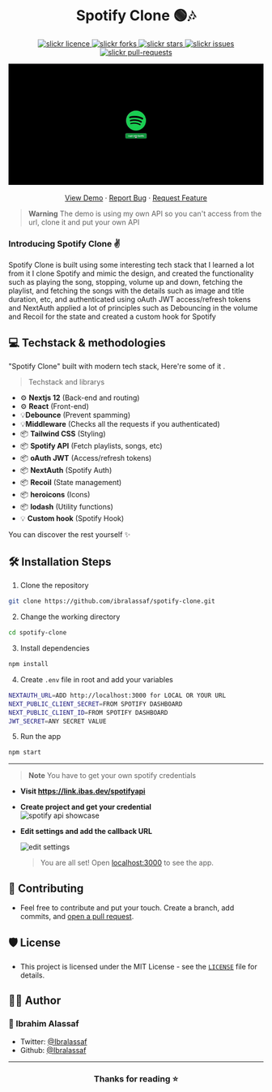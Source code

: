 <p align="center">

</p>
<h1 align="center">Spotify Clone 🟢🎶</h1>

<p align="center">
<a href="https://github.com/ibralassaf/spotify-clone/blob/master/LICENSE" target="blank">
<img src="https://img.shields.io/github/license/saviomartin/slickr?style=flat-square" alt="slickr licence" />
</a>
<a href="https://github.com/ibralassaf/spotify-clone/fork" target="blank">
<img src="https://img.shields.io/github/forks/ibralassaf/spotify-clone?style=flat-square" alt="slickr forks"/>
</a>
<a href="https://github.com/ibralassaf/spotify-clone/stargazers" target="blank">
<img src="https://img.shields.io/github/stars/ibralassaf/spotify-clone?style=flat-square" alt="slickr stars"/>
</a>
<a href="https://github.com/ibralassaf/spotify-clone/issues" target="blank">
<img src="https://img.shields.io/github/issues/ibralassaf/spotify-clone?style=flat-square" alt="slickr issues"/>
</a>
<a href="https://github.com/ibralassaf/spotify-clone/pulls" target="blank">
<img src="https://img.shields.io/github/issues-pr/ibralassaf/spotify-clone?style=flat-square" alt="slickr pull-requests"/>
</a>

</p>

<p align="center"><img src="/public/spotify-clone-gif.gif" alt="spotify-clone gif" width="550" /></p>

<p align="center">
    <a href="https://spotify-clone.ibas.dev/">View Demo</a>
    ·
    <a href="https://github.com/ibralassaf/spotify-clone/issues/new/choose">Report Bug</a>
    ·
    <a href="https://github.com/ibralassaf/spotify-clone/issues/new/choose">Request Feature</a>
</p>

> **Warning**
> The demo is using my own API so you can't access from the url, clone it and put your own API

### Introducing Spotify Clone ✌️

Spotify Clone is built using some interesting tech stack that I learned a lot from it I clone Spotify and mimic the design, and created the functionality such as playing the song, stopping, volume up and down, fetching the playlist, and fetching the songs with the details such as image and title duration, etc, and authenticated using oAuth JWT access/refresh tokens and NextAuth applied a lot of principles such as Debouncing in the volume and Recoil for the state and created a custom hook for Spotify

## 💻 Techstack & methodologies

"Spotify Clone" built with modern tech stack, Here're some of it .

> Techstack and librarys

- ⚙️ **Nextjs 12** (Back-end and routing)
- ⚙️ **React** (Front-end)
- 💡**Debounce** (Prevent spamming)
- 💡**Middleware** (Checks all the requests if you authenticated)
- 📦 **Tailwind CSS** (Styling)
- 📦 **Spotify API** (Fetch playlists, songs, etc)
- 📦 **oAuth JWT** (Access/refresh tokens)
- 📦 **NextAuth** (Spotify Auth)
- 📦 **Recoil** (State management)
- 📦 **heroicons** (Icons)
- 📦 **lodash** (Utility functions)
- 💡 **Custom hook** (Spotify Hook)

You can discover the rest yourself ✨️

## 🛠️ Installation Steps

1. Clone the repository

```bash
git clone https://github.com/ibralassaf/spotify-clone.git
```

2. Change the working directory

```bash
cd spotify-clone
```

3. Install dependencies

```bash
npm install
```

4. Create `.env` file in root and add your variables

```bash
NEXTAUTH_URL=ADD http://localhost:3000 for LOCAL OR YOUR URL
NEXT_PUBLIC_CLIENT_SECRET=FROM SPOTIFY DASHBOARD
NEXT_PUBLIC_CLIENT_ID=FROM SPOTIFY DASHBOARD
JWT_SECRET=ANY SECRET VALUE
```

5. Run the app

```bash
npm start
```

---

> **Note**
> You have to get your own spotify credentials

- **Visit https://link.ibas.dev/spotifyapi**
- **Create project and get your credential**
  <br/>
  <img src="https://support.heateor.com/wp-content/uploads/2020/10/spotify-client-id.png" alt="spotify api showcase">
  <br/>
- **Edit settings and add the callback URL**

  <img src="https://i.imgur.com/R7M9NLC.png" alt="edit settings">
  <br/>

  > You are all set! Open [localhost:3000](http://localhost:3000/) to see the app.

## 🍰 Contributing

- Feel free to contribute and put your touch. Create a branch, add commits, and [open a pull request](https://github.com/ibralassaf/spotify-clone/compare).

## 🛡️ License

- This project is licensed under the MIT License - see the [`LICENSE`](LICENSE) file for details.

## 👨‍💻 Author

### 👤 Ibrahim Alassaf

- Twitter: [@Ibralassaf](https://twitter.com/Ibralassaf)
- Github: [@Ibralassaf](https://github.com/Ibralassaf)

---

<h3 align="center">
Thanks for reading ⭐️
</h3>
